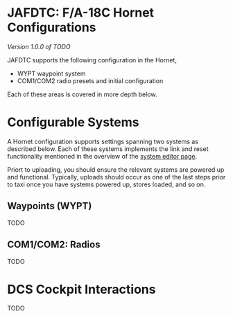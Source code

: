 # JAFDTC: F/A-18C Hornet Configurations

*Version 1.0.0 of TODO*

JAFDTC supports the following configuration in the Hornet,

* WYPT waypoint system
* COM1/COM2 radio presets and initial configuration

Each of these areas is covered in more depth below.

# Configurable Systems

A Hornet configuration supports settings spanning two systems as described below. Each of
these systems implements the link and reset functionality mentioned in the overview of
the
[system editor page](https://github.com/51st-Vfw/JAFDTC/tree/master/doc/README.md#system-editor-page).

Priort to uploading, you should ensure the relevant systems are powered up and functional.
Typically, uploads should occur as one of the last steps prior to taxi once you have systems
powered up, stores loaded, and so on.

## Waypoints (WYPT)

TODO

## COM1/COM2: Radios

TODO

# DCS Cockpit Interactions

TODO